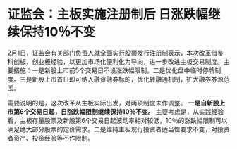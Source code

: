 # 证监会：主板实施注册制后 日涨跌幅继续保持10％不变

2月1日，证监会有关部门负责人就全面实行股票发行注册制表示，本次改革借鉴科创板、创业板经验，以更加市场化便利化为导向，进一步改进主板交易制度。主要措施：一是新股上市前5个交易日不设涨跌幅限制。二是优化盘中临时停牌制度。三是新股上市首日即可纳入融资融券标的，优化转融通机制，扩大融券券源范围。

需要说明的是，这次改革从主板实际出发，对两项制度未作调整。 **一是自新股上市第6个交易日起，日涨跌幅限制继续保持10％不变。**
主要考虑是，从实践经验看，主板存量股票及新股第6个交易日起波动率相对较低，10％的涨跌幅限制可以满足绝大部分股票的定价需求。二是维持主板现行投资者适当性要求不变，对投资者资产、投资经验等不作限制。

